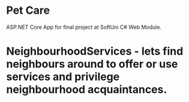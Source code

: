 # Pet Care

ASP.NET Core App for final project at SoftUni C# Web Module.
# NeighbourhoodServices - lets find neighbours around to offer or use services and privilege neighbourhood acquaintances.
